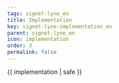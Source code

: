 ```yaml
---
tags: signet-lyne_en
title: Implementation
key: signet-lyne-implementation_en
parent: signet-lyne_en
icon: implementation
order: 3
permalink: false  
---
```

 {{ implementation | safe }}


